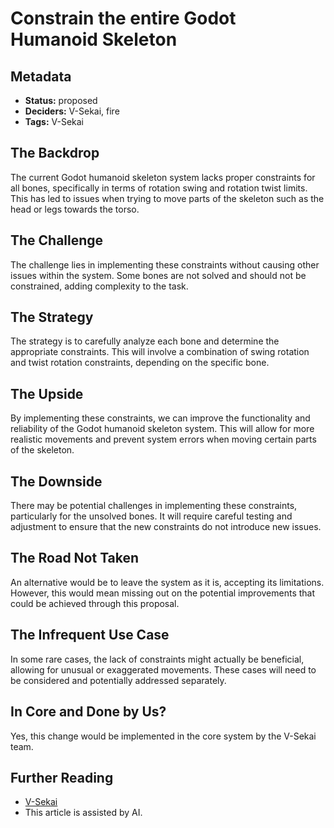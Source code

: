 # Constrain the entire Godot Humanoid Skeleton

## Metadata

- **Status:** proposed
- **Deciders:** V-Sekai, fire
- **Tags:** V-Sekai

## The Backdrop

The current Godot humanoid skeleton system lacks proper constraints for all bones, specifically in terms of rotation swing and rotation twist limits. This has led to issues when trying to move parts of the skeleton such as the head or legs towards the torso.

## The Challenge

The challenge lies in implementing these constraints without causing other issues within the system. Some bones are not solved and should not be constrained, adding complexity to the task.

## The Strategy

The strategy is to carefully analyze each bone and determine the appropriate constraints. This will involve a combination of swing rotation and twist rotation constraints, depending on the specific bone.

## The Upside

By implementing these constraints, we can improve the functionality and reliability of the Godot humanoid skeleton system. This will allow for more realistic movements and prevent system errors when moving certain parts of the skeleton.

## The Downside

There may be potential challenges in implementing these constraints, particularly for the unsolved bones. It will require careful testing and adjustment to ensure that the new constraints do not introduce new issues.

## The Road Not Taken

An alternative would be to leave the system as it is, accepting its limitations. However, this would mean missing out on the potential improvements that could be achieved through this proposal.

## The Infrequent Use Case

In some rare cases, the lack of constraints might actually be beneficial, allowing for unusual or exaggerated movements. These cases will need to be considered and potentially addressed separately.

## In Core and Done by Us?

Yes, this change would be implemented in the core system by the V-Sekai team.

## Further Reading

- [V-Sekai](https://v-sekai.org/)
- This article is assisted by AI.